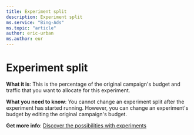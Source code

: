 ```yaml
---
title: Experiment split
description: Experiment split
ms.service: "Bing-Ads"
ms.topic: "article"
author: eric-urban
ms.author: eur
---
```


# Experiment split

**What it is**: This is the percentage of the original campaign's budget and traffic that you want to allocate for this experiment.

**What you need to know**: You cannot change an experiment split after the experiment has started running. However, you can change an experiment's budget by editing the original campaign's budget.

**Get more info**: [Discover the possibilities with experiments](../hlp_BA_CONC_Experiments_About.md)


